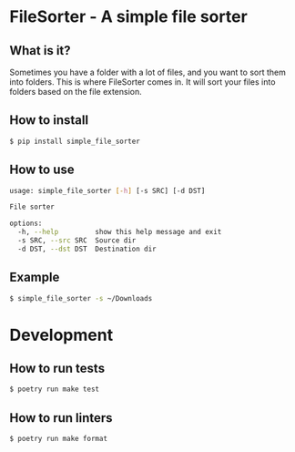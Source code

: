 # FileSorter - A simple file sorter

## What is it?

Sometimes you have a folder with a lot of files, and you want
to sort them into folders. This is where FileSorter comes in.
It will sort your files into folders based on the file extension.

## How to install

```bash
$ pip install simple_file_sorter
```

## How to use
```bash
usage: simple_file_sorter [-h] [-s SRC] [-d DST]

File sorter

options:
  -h, --help         show this help message and exit
  -s SRC, --src SRC  Source dir
  -d DST, --dst DST  Destination dir
```

## Example

```bash
$ simple_file_sorter -s ~/Downloads
```

# Development

## How to run tests

```bash
$ poetry run make test
```

## How to run linters

```bash
$ poetry run make format
```
